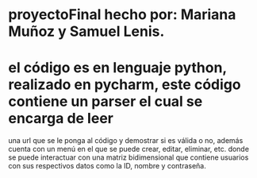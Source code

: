 # proyectoFinal hecho por: Mariana Muñoz y Samuel Lenis.
# el código es en lenguaje python, realizado en pycharm, este código contiene un parser el cual se encarga de leer
una url que se le ponga al código y demostrar si es válida o no, además cuenta con un menú en el que se puede crear, editar, eliminar, etc. donde se puede interactuar con una matriz bidimensional que contiene usuarios con sus respectivos datos como la ID, nombre y contraseña.

